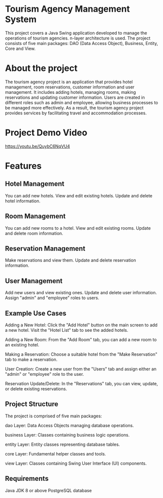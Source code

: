 ﻿# Tourism Agency Management System
This project covers a Java Swing application developed to manage the operations of tourism agencies. n-layer architecture is used. The project consists of five main packages: DAO (Data Access Object), Business, Entity, Core and View.

# About the project
The tourism agency project is an application that provides hotel management, room reservations, customer information and user management. It includes adding hotels, managing rooms, making reservations and updating customer information. Users are created in different roles such as admin and employee, allowing business processes to be managed more effectively. As a result, the tourism agency project provides services by facilitating travel and accommodation processes.

# Project Demo Video
https://youtu.be/QuybC6NqVU4

# Features
## Hotel Management
You can add new hotels.
View and edit existing hotels.
Update and delete hotel information.
## Room Management
You can add new rooms to a hotel.
View and edit existing rooms.
Update and delete room information.
## Reservation Management
Make reservations and view them.
Update and delete reservation information.
## User Management
Add new users and view existing ones.
Update and delete user information.
Assign "admin" and "employee" roles to users.
## Example Use Cases
Adding a New Hotel: Click the "Add Hotel" button on the main screen to add a new hotel. Visit the "Hotel List" tab to see the added hotels.

Adding a New Room: From the "Add Room" tab, you can add a new room to an existing hotel.

Making a Reservation: Choose a suitable hotel from the "Make Reservation" tab to make a reservation.

User Creation: Create a new user from the "Users" tab and assign either an "admin" or "employee" role to the user.

Reservation Update/Delete: In the "Reservations" tab, you can view, update, or delete existing reservations.

## Project Structure
The project is comprised of five main packages:

dao Layer: Data Access Objects managing database operations.

business Layer: Classes containing business logic operations.

entity Layer: Entity classes representing database tables.

core Layer: Fundamental helper classes and tools.

view Layer: Classes containing Swing User Interface (UI) components.

## Requirements
Java JDK 8 or above
PostgreSQL database

